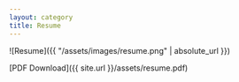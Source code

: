 ```yaml
---
layout: category
title: Resume
---
```


![Resume]({{ "/assets/images/resume.png" | absolute_url }})

[PDF Download]({{ site.url }}/assets/resume.pdf)
